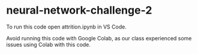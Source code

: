# neural-network-challenge-2

To run this code open attrition.ipynb in VS Code. 

Avoid running this code with Google Colab, as our class experienced some issues using Colab with this code. 



